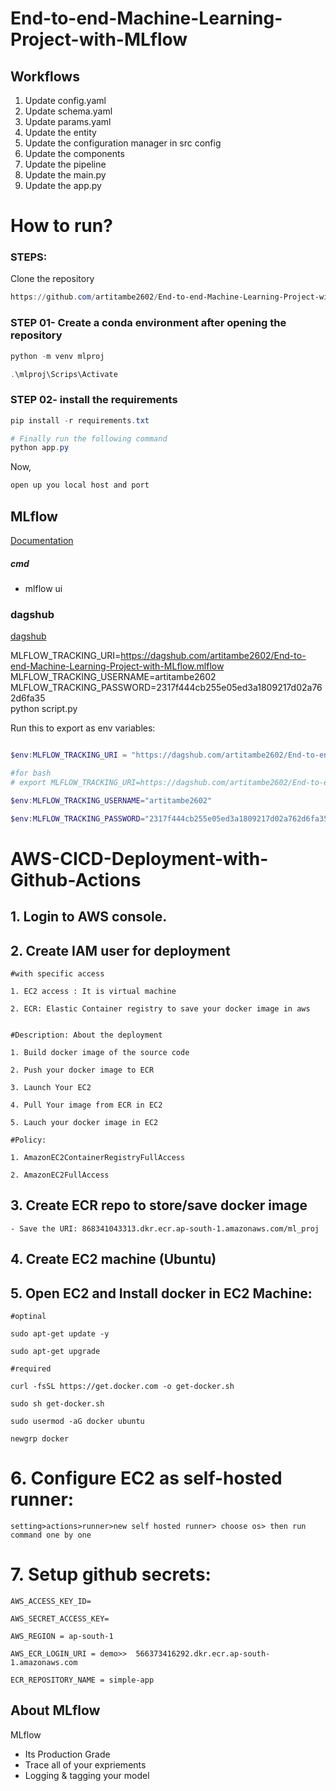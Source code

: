 # End-to-end-Machine-Learning-Project-with-MLflow


## Workflows

1. Update config.yaml
2. Update schema.yaml
3. Update params.yaml
4. Update the entity
5. Update the configuration manager in src config
6. Update the components
7. Update the pipeline 
8. Update the main.py
9. Update the app.py



# How to run?
### STEPS:

Clone the repository

```powershell
https://github.com/artitambe2602/End-to-end-Machine-Learning-Project-with-MLflow/tree/Branch1
```
### STEP 01- Create a conda environment after opening the repository

```powershell
python -m venv mlproj
```

```powershell
.\mlproj\Scrips\Activate
```


### STEP 02- install the requirements
```powershell
pip install -r requirements.txt
```


```powershell
# Finally run the following command
python app.py
```

Now,
```powershell
open up you local host and port
```



## MLflow

[Documentation](https://mlflow.org/docs/latest/index.html)


##### cmd
- mlflow ui

### dagshub
[dagshub](https://dagshub.com/)

MLFLOW_TRACKING_URI=https://dagshub.com/artitambe2602/End-to-end-Machine-Learning-Project-with-MLflow.mlflow \
MLFLOW_TRACKING_USERNAME=artitambe2602 \
MLFLOW_TRACKING_PASSWORD=2317f444cb255e05ed3a1809217d02a762d6fa35 \
python script.py

Run this to export as env variables:

```powershell

$env:MLFLOW_TRACKING_URI = "https://dagshub.com/artitambe2602/End-to-end-Machine-Learning-Project-with-MLflow.mlflow"

#for bash 
# export MLFLOW_TRACKING_URI=https://dagshub.com/artitambe2602/End-to-end-Machine-Learning-Project-with-MLflow.mlflow 

$env:MLFLOW_TRACKING_USERNAME="artitambe2602"

$env:MLFLOW_TRACKING_PASSWORD="2317f444cb255e05ed3a1809217d02a762d6fa35"

```



# AWS-CICD-Deployment-with-Github-Actions

## 1. Login to AWS console.

## 2. Create IAM user for deployment

	#with specific access

	1. EC2 access : It is virtual machine

	2. ECR: Elastic Container registry to save your docker image in aws


	#Description: About the deployment

	1. Build docker image of the source code

	2. Push your docker image to ECR

	3. Launch Your EC2 

	4. Pull Your image from ECR in EC2

	5. Lauch your docker image in EC2

	#Policy:

	1. AmazonEC2ContainerRegistryFullAccess

	2. AmazonEC2FullAccess

	
## 3. Create ECR repo to store/save docker image
    - Save the URI: 868341043313.dkr.ecr.ap-south-1.amazonaws.com/ml_proj
	

	
## 4. Create EC2 machine (Ubuntu) 

## 5. Open EC2 and Install docker in EC2 Machine:
	
	
	#optinal

	sudo apt-get update -y

	sudo apt-get upgrade
	
	#required

	curl -fsSL https://get.docker.com -o get-docker.sh

	sudo sh get-docker.sh

	sudo usermod -aG docker ubuntu

	newgrp docker
	
# 6. Configure EC2 as self-hosted runner:
    setting>actions>runner>new self hosted runner> choose os> then run command one by one


# 7. Setup github secrets:

    AWS_ACCESS_KEY_ID=

    AWS_SECRET_ACCESS_KEY=

    AWS_REGION = ap-south-1

    AWS_ECR_LOGIN_URI = demo>>  566373416292.dkr.ecr.ap-south-1.amazonaws.com

    ECR_REPOSITORY_NAME = simple-app




## About MLflow 
MLflow

 - Its Production Grade
 - Trace all of your expriements
 - Logging & tagging your model


